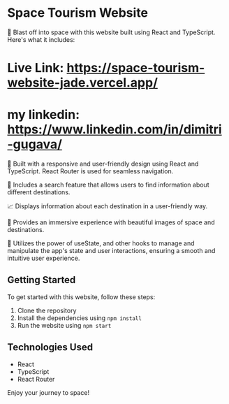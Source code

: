 # Space Tourism Website

🚀 Blast off into space with this website built using React and TypeScript. Here's what it includes:

# Live Link: https://space-tourism-website-jade.vercel.app/
# my linkedin: https://www.linkedin.com/in/dimitri-gugava/


🌟 Built with a responsive and user-friendly design using React and TypeScript. React Router is used for seamless navigation.

🔎 Includes a search feature that allows users to find information about different destinations.

📈 Displays information about each destination in a user-friendly way.

🌌 Provides an immersive experience with beautiful images of space and destinations.

💪 Utilizes the power of useState,  and other hooks to manage and manipulate the app's state and user interactions, ensuring a smooth and intuitive user experience.

## Getting Started

To get started with this website, follow these steps:

1. Clone the repository
2. Install the dependencies using `npm install`
3. Run the website using `npm start`

## Technologies Used

- React
- TypeScript
- React Router

Enjoy your journey to space!
